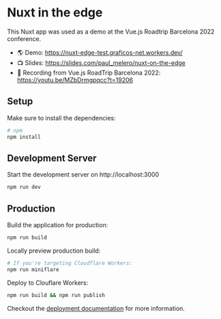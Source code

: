 # Nuxt in the edge

This Nuxt app was used as a demo at the Vue.js Roadtrip Barcelona 2022 conference.

- 🌎 Demo: https://nuxt-edge-test.graficos-net.workers.dev/
- 📺 Slides: https://slides.com/paul_melero/nuxt-on-the-edge
- 👀 Recording from Vue.js RoadTrip Barcelona 2022: https://youtu.be/MZbDrmgpqcc?t=19206

## Setup

Make sure to install the dependencies:

```bash
# npm
npm install
```

## Development Server

Start the development server on http://localhost:3000

```bash
npm run dev
```

## Production

Build the application for production:

```bash
npm run build
```

Locally preview production build:

```bash
# If you're targeting Cloudflare Workers:
npm run miniflare
```

Deploy to Clouflare Workers:

```bash
npm run build && npm run publish
```

Checkout the [deployment documentation](https://v3.nuxtjs.org/guide/deploy/presets) for more information.
